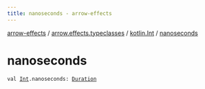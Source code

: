 ```yaml
---
title: nanoseconds - arrow-effects
---
```


[arrow-effects](../../index.html) / [arrow.effects.typeclasses](../index.html) / [kotlin.Int](index.html) / [nanoseconds](./nanoseconds.html)

# nanoseconds

`val `[`Int`](https://kotlinlang.org/api/latest/jvm/stdlib/kotlin/-int/index.html)`.nanoseconds: `[`Duration`](../-duration/index.html)